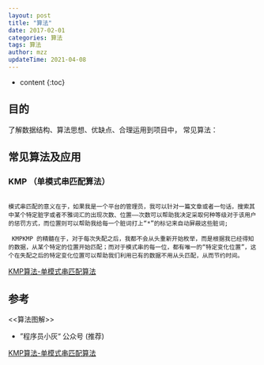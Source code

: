 ```yaml
---
layout: post
title: "算法"
date: 2017-02-01
categories: 算法
tags: 算法
author: mzz
updateTime: 2021-04-08
---
```


* content
{:toc}

## 目的

了解数据结构、算法思想、优缺点、合理运用到项目中，
常见算法：

## 常见算法及应用


### KMP （单模式串匹配算法）
```

模式串匹配的意义在于，如果我是一个平台的管理员，我可以针对一篇文章或者一句话，搜索其中某个特定脏字或者不雅词汇的出现次数、位置——次数可以帮助我决定采取何种等级对于该用户的惩罚方式，而位置则可以帮助我给每一个脏词打上“*”的标记来自动屏蔽这些脏词;

 KMPKMP 的精髓在于，对于每次失配之后，我都不会从头重新开始枚举，而是根据我已经得知的数据，从某个特定的位置开始匹配；而对于模式串的每一位，都有唯一的“特定变化位置”，这个在失配之后的特定变化位置可以帮助我们利用已有的数据不用从头匹配，从而节约时间。
```

[KMP算法-单模式串匹配算法](https://www.luogu.com.cn/blog/pks-LOVING/zi-fu-chuan-xue-xi-bi-ji-qian-xi-kmp-xuan-xue-di-dan-mu-shi-chuan-pi-post)










## 参考

<<算法图解>>

- ”程序员小灰“ 公众号 (推荐)

[KMP算法-单模式串匹配算法](https://www.luogu.com.cn/blog/pks-LOVING/zi-fu-chuan-xue-xi-bi-ji-qian-xi-kmp-xuan-xue-di-dan-mu-shi-chuan-pi-post)
